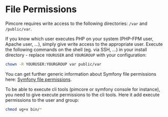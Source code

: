 # File Permissions

Pimcore requires write access to the following directories: `/var` and `/public/var`.   

If you know which user executes PHP on your system (PHP-FPM user, Apache user, ...), simply give write access to the appropriate user.
Execute the following commands on the shell (eg. via SSH, …) in your install directory - replace `YOURUSER` and `YOURGROUP` with your configuration:

```bash
chown -R YOURUSER:YOURGROUP var public/var
```

You can get further generic information about Symfony file permissions here: [Symfony file permissions](https://symfony.com/doc/current/setup/file_permissions.html).

To be able to execute cli tools (pimcore or symfony console for instance), you need to give execute permissions to the cli tools. Here it add execute permissions to the user and group:
```bash
chmod ug+x bin/*
```
